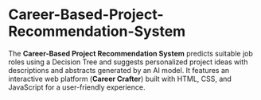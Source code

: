 # Career-Based-Project-Recommendation-System
The **Career-Based Project Recommendation System** predicts suitable job roles using a Decision Tree and suggests personalized project ideas with descriptions and abstracts generated by an AI model. It features an interactive web platform (**Career Crafter**) built with HTML, CSS, and JavaScript for a user-friendly experience.
